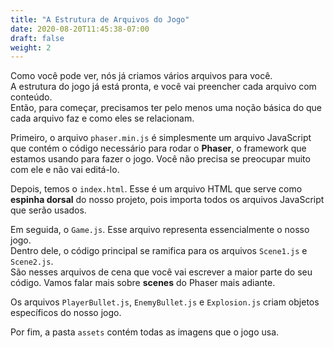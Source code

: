 ```yaml
---
title: "A Estrutura de Arquivos do Jogo"
date: 2020-08-20T11:45:38-07:00
draft: false
weight: 2
---
```


Como você pode ver, nós já criamos vários arquivos para você.  
A estrutura do jogo já está pronta, e você vai preencher cada arquivo com conteúdo.  
Então, para começar, precisamos ter pelo menos uma noção básica do que cada arquivo faz e como eles se relacionam.

Primeiro, o arquivo `phaser.min.js` é simplesmente um arquivo JavaScript que contém o código necessário para rodar o **Phaser**, o framework que estamos usando para fazer o jogo. Você não precisa se preocupar muito com ele e não vai editá-lo.

Depois, temos o `index.html`. Esse é um arquivo HTML que serve como **espinha dorsal** do nosso projeto, pois importa todos os arquivos JavaScript que serão usados.

Em seguida, o `Game.js`. Esse arquivo representa essencialmente o nosso jogo.  
Dentro dele, o código principal se ramifica para os arquivos `Scene1.js` e `Scene2.js`.  
São nesses arquivos de cena que você vai escrever a maior parte do seu código. Vamos falar mais sobre **scenes** do Phaser mais adiante.

Os arquivos `PlayerBullet.js`, `EnemyBullet.js` e `Explosion.js` criam objetos específicos do nosso jogo.

Por fim, a pasta `assets` contém todas as imagens que o jogo usa.
